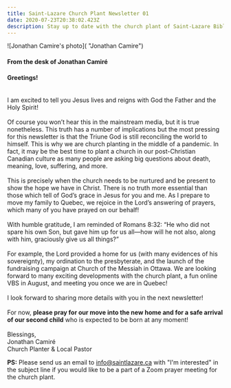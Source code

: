 ```yaml
---
title: Saint-Lazare Church Plant Newsletter 01
date: 2020-07-23T20:38:02.423Z
description: Stay up to date with the church plant of Saint-Lazare Bible Church.
---
```

![Jonathan Camire's photo]( "Jonathan Camire")

#### From the desk of Jonathan Camiré

#### Greetings!

\
I am excited to tell you Jesus lives and reigns with God the Father and the Holy Spirit!\
\
Of course you won’t hear this in the mainstream media, but it is true nonetheless. This truth has a number of implications but the most pressing for this newsletter is that the Triune God is still reconciling the world to himself. This is why we are church planting in the middle of a pandemic. In fact, it may be the best time to plant a church in our post-Christian Canadian culture as many people are asking big questions about death, meaning, love, suffering, and more.\
\
This is precisely when the church needs to be nurtured and be present to show the hope we have in Christ. There is no truth more essential than those which tell of God’s grace in Jesus for you and me. As I prepare to move my family to Quebec, we rejoice in the Lord’s answering of prayers, which many of you have prayed on our behalf!\
\
With humble gratitude, I am reminded of Romans 8:32: “He who did not spare his own Son, but gave him up for us all—how will he not also, along with him, graciously give us all things?”\
\
For example, the Lord provided a home for us (with many evidences of his sovereignty), my ordination to the presbyterate, and the launch of the fundraising campaign at Church of the Messiah in Ottawa. We are looking forward to many exciting developments with the church plant, a fun online VBS in August, and meeting you once we are in Quebec!\
\
I look forward to sharing more details with you in the next newsletter!\
\
For now, **please pray for our move into the new home and for a safe arrival of our second child** who is expected to be born at any moment!\
\
Blessings,\
Jonathan Camiré\
Church Planter & Local Pastor

**PS:** Please send us an email to info@saintlazare.ca with "I'm interested" in the subject line if you would like to be a part of a Zoom prayer meeting for the church plant.